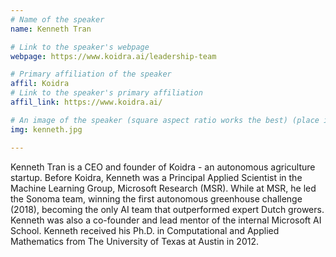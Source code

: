 ```yaml
---
# Name of the speaker
name: Kenneth Tran

# Link to the speaker's webpage
webpage: https://www.koidra.ai/leadership-team

# Primary affiliation of the speaker
affil: Koidra
# Link to the speaker's primary affiliation
affil_link: https://www.koidra.ai/

# An image of the speaker (square aspect ratio works the best) (place in the `assets/img/speakers` directory)
img: kenneth.jpg

---
```


<!-- Whatever you write below will show up as the speaker's bio -->

Kenneth Tran is a CEO and founder of Koidra - an autonomous agriculture startup. Before Koidra, Kenneth was a Principal Applied Scientist in the Machine Learning Group, Microsoft Research (MSR). While at MSR, he led the Sonoma team, winning the first autonomous greenhouse challenge (2018), becoming the only AI team that outperformed expert Dutch growers. Kenneth was also a co-founder and lead mentor of the internal Microsoft AI School. Kenneth received his Ph.D. in Computational and Applied Mathematics from The University of Texas at Austin in 2012. 
